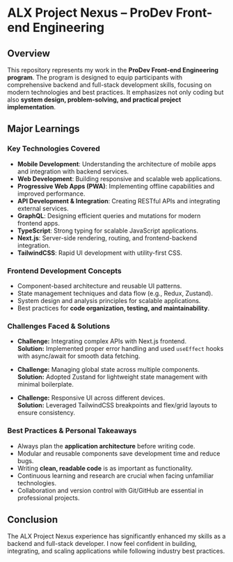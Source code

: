 
 # ALX Project Nexus – ProDev Front-end Engineering

## Overview
This repository represents my work in the **ProDev Front-end Engineering program**. The program is designed to equip participants with comprehensive backend and full-stack development skills, focusing on modern technologies and best practices. It emphasizes not only coding but also **system design, problem-solving, and practical project implementation**.

## Major Learnings

### Key Technologies Covered
- **Mobile Development**: Understanding the architecture of mobile apps and integration with backend services.  
- **Web Development**: Building responsive and scalable web applications.  
- **Progressive Web Apps (PWA)**: Implementing offline capabilities and improved performance.  
- **API Development & Integration**: Creating RESTful APIs and integrating external services.  
- **GraphQL**: Designing efficient queries and mutations for modern frontend apps.  
- **TypeScript**: Strong typing for scalable JavaScript applications.  
- **Next.js**: Server-side rendering, routing, and frontend-backend integration.  
- **TailwindCSS**: Rapid UI development with utility-first CSS.

### Frontend Development Concepts
- Component-based architecture and reusable UI patterns.  
- State management techniques and data flow (e.g., Redux, Zustand).  
- System design and analysis principles for scalable applications.  
- Best practices for **code organization, testing, and maintainability**.  

### Challenges Faced & Solutions
- **Challenge:** Integrating complex APIs with Next.js frontend.  
  **Solution:** Implemented proper error handling and used `useEffect` hooks with async/await for smooth data fetching.  

- **Challenge:** Managing global state across multiple components.  
  **Solution:** Adopted Zustand for lightweight state management with minimal boilerplate.  

- **Challenge:** Responsive UI across different devices.  
  **Solution:** Leveraged TailwindCSS breakpoints and flex/grid layouts to ensure consistency.  

### Best Practices & Personal Takeaways
- Always plan the **application architecture** before writing code.  
- Modular and reusable components save development time and reduce bugs.  
- Writing **clean, readable code** is as important as functionality.  
- Continuous learning and research are crucial when facing unfamiliar technologies.  
- Collaboration and version control with Git/GitHub are essential in professional projects.  

## Conclusion
The ALX Project Nexus experience has significantly enhanced my skills as a backend and full-stack developer. I now feel confident in building, integrating, and scaling applications while following industry best practices.